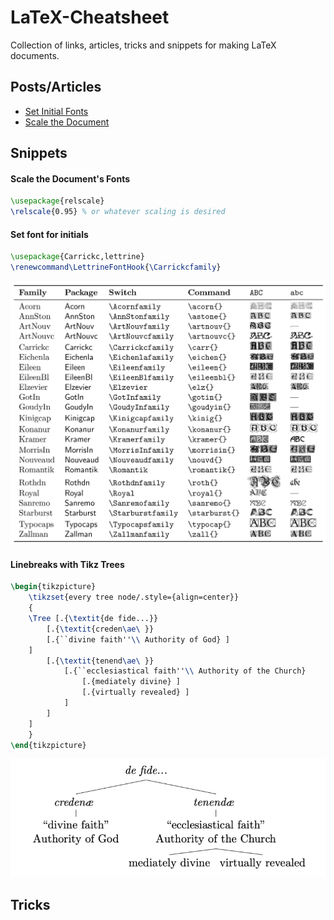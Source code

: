 # LaTeX-Cheatsheet

Collection of links, articles, tricks and snippets for making LaTeX documents.

## Posts/Articles

- [Set Initial Fonts](https://tex.stackexchange.com/a/250479/254874)
- [Scale the Document](https://tex.stackexchange.com/a/70240/254874)

## Snippets

#### Scale the Document's Fonts

```LaTeX
\usepackage{relscale}
\relscale{0.95} % or whatever scaling is desired
```

#### Set font for initials

```LaTeX
\usepackage{Carrickc,lettrine}
\renewcommand\LettrineFontHook{\Carrickcfamily}
```
![Options for Fancy Dropcaps](./images/initials.jpg)

#### Linebreaks with Tikz Trees

```LaTeX
\begin{tikzpicture}
    \tikzset{every tree node/.style={align=center}}
    {
	\Tree [.{\textit{de fide...}} 
		[.{\textit{creden\ae\ }} 
		[.{``divine faith''\\ Authority of God} ]
	]
		[.{\textit{tenend\ae\ }} 
			[.{``ecclesiastical faith''\\ Authority of the Church} 
				[.{mediately divine} ]
				[.{virtually revealed} ]
			]
		]
	]
	}
\end{tikzpicture}
```
![Tikz Tree Line Breaks](./images/line_breaks_trees.png)
## Tricks
